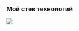 ### Мой стек технологий
<img src="https://img.shields.io/badge/Python-black?style=for-the-badge&logo=.NET&logoColor=yellow" />
